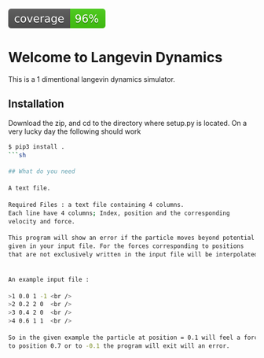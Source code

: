 ![coverage image](./img/coverage.svg) 

Welcome to Langevin Dynamics
===

This is a 1 dimentional langevin dynamics simulator. 

## Installation
Download the zip, and cd to the directory where setup.py is located. 
On a very lucky day the following should work
```sh
$ pip3 install . 
```sh

## What do you need

A text file.

Required Files : a text file containing 4 columns. 
Each line have 4 columns; Index, position and the corresponding
velocity and force. 

This program will show an error if the particle moves beyond potential surface
given in your input file. For the forces corresponding to positions 
that are not exclusively written in the input file will be interpolated.


An example input file :

>1 0.0 1 -1 <br /> 
>2 0.2 2 0  <br />
>3 0.4 2 0  <br />
>4 0.6 1 1  <br /> 

So in the given example the particle at position = 0.1 will feel a force of -0.5 and if it evolves 
to position 0.7 or to -0.1 the program will exit will an error.


